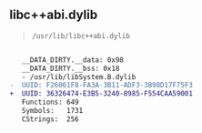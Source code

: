 ## libc++abi.dylib

> `/usr/lib/libc++abi.dylib`

```diff

   __DATA_DIRTY.__data: 0x98
   __DATA_DIRTY.__bss: 0x18
   - /usr/lib/libSystem.B.dylib
-  UUID: F26061F8-FA3A-3B11-ADF3-3B98D17F75F3
+  UUID: 36326474-E3B5-3240-8985-F554CAA59001
   Functions: 649
   Symbols:   1731
   CStrings:  256

```
